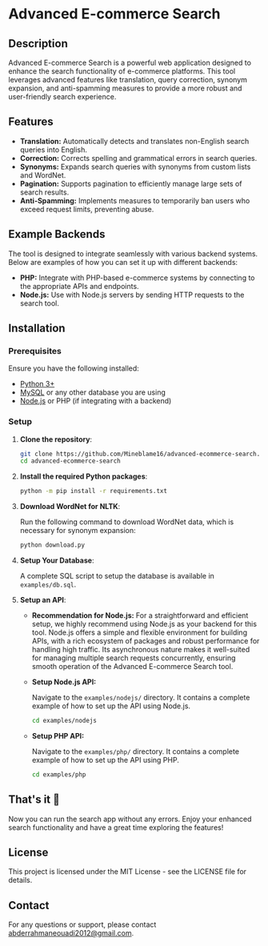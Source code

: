 # Advanced E-commerce Search

## Description

Advanced E-commerce Search is a powerful web application designed to enhance the search functionality of e-commerce platforms. This tool leverages advanced features like translation, query correction, synonym expansion, and anti-spamming measures to provide a more robust and user-friendly search experience.

## Features

- **Translation:** Automatically detects and translates non-English search queries into English.
- **Correction:** Corrects spelling and grammatical errors in search queries.
- **Synonyms:** Expands search queries with synonyms from custom lists and WordNet.
- **Pagination:** Supports pagination to efficiently manage large sets of search results.
- **Anti-Spamming:** Implements measures to temporarily ban users who exceed request limits, preventing abuse.

## Example Backends

The tool is designed to integrate seamlessly with various backend systems. Below are examples of how you can set it up with different backends:

- **PHP:** Integrate with PHP-based e-commerce systems by connecting to the appropriate APIs and endpoints.
- **Node.js:** Use with Node.js servers by sending HTTP requests to the search tool.

## Installation

### Prerequisites

Ensure you have the following installed:

- [Python 3+](https://www.python.org/downloads/)
- [MySQL](https://www.mysql.com/) or any other database you are using
- [Node.js](https://nodejs.org/) or PHP (if integrating with a backend)

### Setup

1. **Clone the repository**:

   ```bash
   git clone https://github.com/Mineblame16/advanced-ecommerce-search.git
   cd advanced-ecommerce-search
   ```

2. **Install the required Python packages**:

    ```bash
    python -m pip install -r requirements.txt
    ```

3. **Download WordNet for NLTK**:

    Run the following command to download WordNet data, which is necessary for synonym expansion:

    ```bash
    python download.py
    ```

4. **Setup Your Database**:

    A complete SQL script to setup the database is available in `examples/db.sql`.

5. **Setup an API**:

    - **Recommendation for Node.js:** For a straightforward and efficient setup, we highly recommend using Node.js as your backend for this tool. Node.js offers a simple and flexible environment for building APIs, with a rich ecosystem of packages and robust performance for handling high traffic. Its asynchronous nature makes it well-suited for managing multiple search requests concurrently, ensuring smooth operation of the Advanced E-commerce Search tool.

    - **Setup Node.js API:**

      Navigate to the `examples/nodejs/` directory. It contains a complete example of how to set up the API using Node.js.

      ```bash
      cd examples/nodejs
      ```

    - **Setup PHP API:**

      Navigate to the `examples/php/` directory. It contains a complete example of how to set up the API using PHP.

      ```bash
      cd examples/php
      ```

## That's it 🎉

Now you can run the search app without any errors. Enjoy your enhanced search functionality and have a great time exploring the features!

## License

This project is licensed under the MIT License - see the LICENSE file for details.

## Contact

For any questions or support, please contact abderrahmaneouadi2012@gmail.com.
